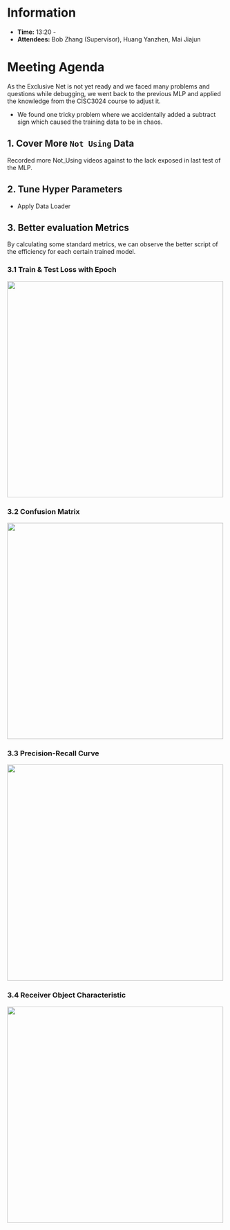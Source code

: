 # Information
- **Time:** 13:20 - 
- **Attendees:** Bob Zhang (Supervisor), Huang Yanzhen, Mai Jiajun

# Meeting Agenda
As the Exclusive Net is not yet ready and we faced many problems and questions while debugging, we went back to the previous MLP and applied the knowledge from the CISC3024 course to adjust it.
- We found one tricky problem where we accidentally added a subtract sign which caused the training data to be in chaos.
## 1. Cover More `Not Using` Data
Recorded more Not_Using videos against to the lack exposed in last test of the MLP.
## 2. Tune Hyper Parameters
- Apply Data Loader

## 3. Better evaluation Metrics
By calculating some standard metrics, we can observe the better script of the efficiency for each certain trained model.
### 3.1 Train & Test Loss with Epoch

<a href="https://sm.ms/image/ow7I5KU6maQd2ck" target="_blank">
<img src="https://s2.loli.net/2024/10/23/ow7I5KU6maQd2ck.png" style="width:500px" ></a>

### 3.2 Confusion Matrix

<a href="https://sm.ms/image/cxOdM2kmA4Jg8Su" target="_blank"><img src="https://s2.loli.net/2024/10/23/cxOdM2kmA4Jg8Su.png" style="width: 500px" ></a>

### 3.3 Precision-Recall Curve

<a href="https://sm.ms/image/HVEhpxsUuIlyOZP" target="_blank"><img src="https://s2.loli.net/2024/10/23/HVEhpxsUuIlyOZP.png" style="width: 500px"></a>

### 3.4 Receiver Object Characteristic

<a href="https://sm.ms/image/BxIwSdzo4LjTJnW" target="_blank"><img src="https://s2.loli.net/2024/10/23/BxIwSdzo4LjTJnW.png" style="width: 500px"></a>
